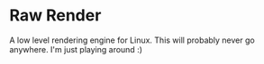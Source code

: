 # Raw Render

A low level rendering engine for Linux. This will probably never go anywhere. I'm just playing around :)